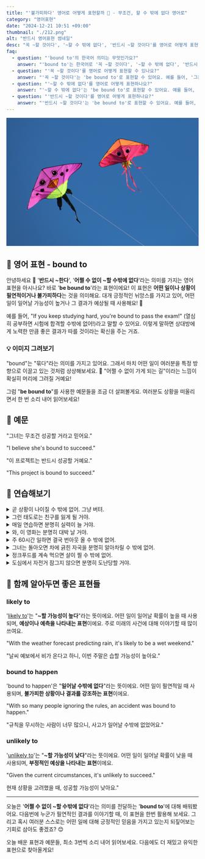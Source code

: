 ```yaml
---
title: "'불가피하다' 영어로 어떻게 표현할까 🔮 - 무조건, 할 수 밖에 없다 영어로"
category: "영어표현"
date: "2024-12-21 10:51 +09:00"
thumbnail: "./212.png"
alt: "반드시 영어표현 썸네일"
desc: "꼭 ~할 것이다', '~할 수 밖에 없다', '반드시 ~할 것이다'를 영어로 어떻게 표현하면 좋을까요? '그는 성공할 수밖에 없어', '이 일은 지연될 수밖에 없어', '그들은 결국 만날 거야' 등을 영어로 표현하는 법을 배워봅시다. 다양한 예문을 통해서 연습하고 본인의 표현으로 만들어 보세요."
faq:
  - question: "'bound to'의 한국어 의미는 무엇인가요?"
    answer: "'bound to'는 한국어로 '꼭 ~할 것이다', '~할 수 밖에 없다', '반드시 ~할 것이다' 등으로 해석될 수 있어요."
  - question: "'꼭 ~할 것이다'를 영어로 어떻게 표현할 수 있나요?"
    answer: "'꼭 ~할 것이다'는 'be bound to'로 표현할 수 있어요. 예를 들어, '그는 성공할 수밖에 없어'는 'He is bound to succeed'로 말할 수 있어요."
  - question: "'~할 수 밖에 없다'를 영어로 어떻게 표현하나요?"
    answer: "'~할 수 밖에 없다'는 'be bound to'로 표현할 수 있어요. 예를 들어, '이 일은 지연될 수밖에 없어'는 'This task is bound to be delayed'로 말할 수 있어요."
  - question: "'반드시 ~할 것이다'를 영어로 어떻게 표현하나요?"
    answer: "'반드시 ~할 것이다'는 'be bound to'로 표현할 수 있어요. 예를 들어, '그들은 결국 만날 거야'는 'They are bound to meet eventually'로 말할 수 있어요."
---
```


![하늘로 날으는 두개의 연](./212-1.jpg)

## 🌟 영어 표현 - bound to

안녕하세요 👋 '**반드시 ~한다**', '**어쩔 수 없이 ~할 수밖에 없다**'라는 의미를 가지는 영어 표현을 아시나요? 바로 '**be bound to**'라는 표현이에요! 이 표현은 **어떤 일이나 상황이 필연적이거나 불가피하다**는 것을 의미해요. 대개 긍정적인 뉘앙스를 가지고 있어, 어떤 일이 일어날 가능성이 높거나 그 결과가 예상될 때 사용해요! 🌟

예를 들어, "If you keep studying hard, you're bound to pass the exam!" (열심히 공부하면 시험에 합격할 수밖에 없어!)라고 말할 수 있어요. 이렇게 말하면 상대방에게 노력한 만큼 좋은 결과가 따를 것이라는 확신을 주는 거죠.

<div 
  data-inline-banner="🎉 새해에는 스픽 AI와 함께 영어 공부하자" 
  data-inline-banner-subtext="설날 특별 할인으로 최대 70% 할인! (~2/3)" 
  data-inline-banner-link="https://app.usespeak.com/kr-ko/sale/kr-affiliate-special/?ref=engple-inline"
  data-inline-banner-caption="해당 링크를 통해 구매시 일정액의 수수료를 지급받습니다.">
</div>

### 💡 이미지 그려보기

"bound"는 "묶다"라는 의미를 가지고 있어요. 그래서 마치 어떤 일이 여러분을 특정 방향으로 이끌고 있는 것처럼 상상해보세요. 🎈 "어쩔 수 없이 가게 되는 길"이라는 느낌이 확실히 머리에 그려질 거예요!

그럼 "**be bound to**"를 사용한 예문들을 조금 더 살펴볼게요. 여러분도 상황을 떠올리면서 한 번 소리 내어 읽어보세요!

## 📖 예문

"그녀는 무조건 성공할 거라고 믿어요."

"I believe she's bound to succeed."

"이 프로젝트는 반드시 성공할 거예요."

"This project is bound to succeed."

## 💬 연습해보기

<details>
<summary>곧 상황이 나이질 수 밖에 없어. 그냥 버텨.</summary>
<span>Things are bound to get better soon. Just <a href="/blog/in-english/067.hang-in-there/">hang in there</a>.</span>
</details>

<details>
<summary>그런 태도로는 친구를 잃게 될 거야.</summary>
<span>With that attitude, he's bound to lose friends.</span>
</details>

<details>
<summary>매일 연습하면 분명히 실력이 늘 거야.</summary>
<span>If you keep practicing every day, you're bound to improve.</span>
</details>

<details>
<summary>와, 이 영화는 분명히 대박 날 거야.</summary>
<span>Man, this movie is bound to be a hit.</span>
</details>

<details>
<summary>주 60시간 일하면 결국 번아웃 올 수 밖에 없어.</summary>
<span>Working sixty hours a week, you're bound to burn out eventually.</span>
</details>

<details>
<summary>그녀는 돌아오면 차에 긁힌 자국을 분명히 알아차릴 수 밖에 없어.</summary>
<span>She's bound to notice the scratch on her car when she gets back.</span>
</details>

<details>
<summary>정크푸드를 계속 먹으면 살이 찔 수 밖에 없어.</summary>
<span>If you keep eating junk food, you're bound to <a href="/blog/in-english/038.gain-some-weight/">gain weight</a>.</span>
</details>

<details>
<summary>도심에서 자전거 잠그지 않으면 분명히 도난당할 거야.</summary>
<span>If you leave your bike unlocked downtown, it's bound to get stolen.</span>
</details>

## 🤝 함께 알아두면 좋은 표현들

### likely to

'[likely to](/blog/in-english/208.likely-to/)'는 "**~할 가능성이 높다**"라는 뜻이에요. 어떤 일이 일어날 확률이 높을 때 사용되며, **예상이나 예측을 나타내는 표현**이에요. 주로 미래의 사건에 대해 이야기할 때 많이 쓰여요.

"With the weather forecast predicting rain, it's likely to be a wet weekend."

"날씨 예보에서 비가 온다고 하니, 이번 주말은 습할 가능성이 높아요."

### bound to happen

'bound to happen'은 "**일어날 수밖에 없다**"라는 뜻이에요. 어떤 일이 필연적일 때 사용되며, **불가피한 상황이나 결과를 강조하는 표현**이에요.

"With so many people ignoring the rules, an accident was bound to happen."

"규칙을 무시하는 사람이 너무 많으니, 사고가 일어날 수밖에 없었어요."

### unlikely to

'[unlikely to](/blog/가능성이-거의-없어-영어표현/)'는 "**~할 가능성이 낮다**"라는 뜻이에요. 어떤 일이 일어날 확률이 낮을 때 사용되며, **부정적인 예상을 나타내는 표현**이에요.

"Given the current circumstances, it's unlikely to succeed."

현재 상황을 고려했을 때, 성공할 가능성이 낮아요."

---

오늘은 '**어쩔 수 없이 ~할 수밖에 없다**'라는 의미를 전달하는 '**bound to**'에 대해 배워봤어요. 다음번에 누군가 필연적인 결과를 이야기할 때, 이 표현을 한번 활용해 보세요. 그리고 혹시 여러분 스스로는 어떤 일에 대해 긍정적인 믿음을 가지고 있는지 되짚어보는 기회로 삼아도 좋겠죠? 😊

오늘 배운 표현과 예문들, 최소 3번씩 소리 내어 읽어보세요. 다음에도 더 재밌고 유익한 표현으로 찾아올게요!
